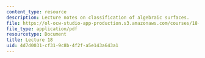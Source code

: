 ```yaml
---
content_type: resource
description: Lecture notes on classification of algebraic surfaces.
file: https://ol-ocw-studio-app-production.s3.amazonaws.com/courses/18-727-topics-in-algebraic-geometry-algebraic-surfaces-spring-2008/4d7d0031cf319c8b4f2fa5e143a643a1_lect18.pdf
file_type: application/pdf
resourcetype: Document
title: Lecture 18
uid: 4d7d0031-cf31-9c8b-4f2f-a5e143a643a1
---
```

